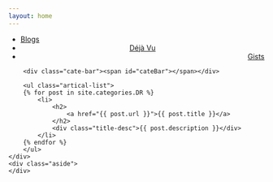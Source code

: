 ```yaml
---
layout: home
---
```


<div class="index-content DR">
    <div class="section">
        <ul class="artical-cate">
            <li><a href="/"><span>Blogs</span></a></li>
            <li style="text-align:center"><a href="/DV"><span>Déjà Vu</span></a></li>
            <li class="on" style="text-align:right"><a href="/gists"><span>Gists</span></a></li>
        </ul>

        <div class="cate-bar"><span id="cateBar"></span></div>

        <ul class="artical-list">
        {% for post in site.categories.DR %}
            <li>
                <h2>
                    <a href="{{ post.url }}">{{ post.title }}</a>
                </h2>
                <div class="title-desc">{{ post.description }}</div>
            </li>
        {% endfor %}
        </ul>
    </div>
    <div class="aside">
    </div>
</div>
